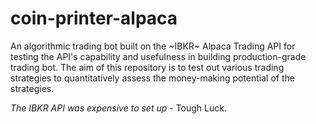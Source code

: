 # coin-printer-alpaca
An algorithmic trading bot built on the ~IBKR~ Alpaca Trading API for testing the API's capability and usefulness in building production-grade trading bot. The aim of this repository is to test out various trading strategies to quantitatively assess the money-making potential of the strategies.

*The IBKR API was expensive to set up* - Tough Luck.
